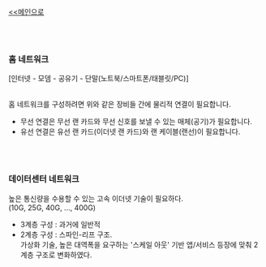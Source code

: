 [<<메인으로](https://github.com/AtomicLiquors/Network_Wiki_Chb)

&nbsp;  
&nbsp;  
### 홈 네트워크
[인터넷 - 모뎀 - 공유기 - 단말(노트북/스마트폰/태블릿/PC)]

&nbsp;  
홈 네트워크를 구성하려면 위와 같은 장비들 간에 물리적 연결이 필요합니다.  
- 무선 연결은 무선 랜 카드와 무선 신호를 보낼 수 있는 매체(공기)가 필요합니다.  
- 유선 연결은 유선 랜 카드(이더넷 랜 카드)와 랜 케이블(랜선)이 필요합니다.

&nbsp;  
&nbsp;  
### 데이터센터 네트워크
높은 통신량을 수용할 수 있는 고속 이더넷 기술이 필요하다.  
(10G, 25G, 40G, ..., 400G)

- 3계층 구성 : 과거에 일반적
- 2계층 구성 : 스파인-리프 구조.  
가상화 기술, 높은 대역폭을 요구하는 '스케일 아웃' 기반 앱/서비스 등장에 맞춰 2계층 구조로 변화하였다.  


